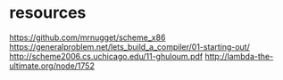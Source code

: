 # resources

https://github.com/mrnugget/scheme_x86
https://generalproblem.net/lets_build_a_compiler/01-starting-out/
http://scheme2006.cs.uchicago.edu/11-ghuloum.pdf
http://lambda-the-ultimate.org/node/1752
